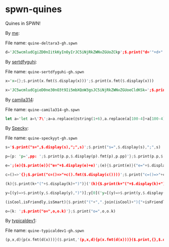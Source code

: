 # spwn-quines
Quines in SPWN!

By [me](https://github.com/Deltara3):

File name: `quine-deltara3-gh.spwn`
```rust
d='JC5wcmludCgiZD0nIitkKyInOyIrJC5iNjRkZWNvZGUoZCkp';$.print("d='"+d+"';"+$.b64decode(d))
```

By [sertdfyguhi](https://github.com/sertdfyguhi):

File name: `quine-sertdfyguhi-gh.spwn`
```rust
x='x={};$.print(x.fmt($.display(x)))';$.print(x.fmt($.display(x)))
```
```rust
x='JC5wcmludCgieD0ne30nO3t9Ii5mbXQoW3gsJC5iNjRkZWNvZGUoeCldKSk=';$.print("x='{}';{}".fmt([x,$.b64decode(x)]))
```

By [camila314](https://github.com/camila314):

File name: `quine-camila314-gh.spwn`
```rust
let a='let a=\'7\';a=a.replace(@string(1+6),a.replace(a[100-4]+a[100-4],a[100-4]+a[100-4]).replace(a[6],"\\\\"+a[6]));$.print(a)';a=a.replace(@string(1+6),a.replace(a[100-4]+a[100-4],a[100-4]+a[100-4]).replace(a[6],"\\"+a[6]));$.print(a)
```

By [Specky](https://github.com/SpeckyYT):

File name: `quine-speckyyt-gh.spwn`
```rust
s='$.print("s=",$.display(s),";",s)';$.print("s=",$.display(s),";",s)
```
```rust
p={p: 'p=',pp: ';$.print(p.p,$.display(p).fmt(p),p.pp)'};$.print(p.p,$.display(p).fmt(p),p.pp)
```
```rust
e=';(e){$.print(e)}("e="+$.display(e)+e)';(e){$.print(e)}("e="+$.display(e)+e)
```
```rust
c=()=>'{};$.print("c=()=>"+c().fmt($.display(c())))';$.print("c=()=>"+c().fmt($.display(c())))
```
```rust
(k){$.print(k+"("+$.display(k)+")")}('(k){$.print(k+"("+$.display(k)+")")}')
```
```rust
y=[(y)=>$.print(y,$.display(y),")")];y[0]('y=[(y)=>$.print(y,$.display(y),")")];y[0](')
```
```rust
(isCool,isFriendly,isSmart){$.print("("+",".join(isCool)+"){"+isFriendly+isSmart+isCool as@string+"".join([isFriendly,isSmart].map(v=>","+$.display(v)))+")")}(['isCool','isFriendly','isSmart'],'$.print','("("+",".join(isCool)+"){"+isFriendly+isSmart+isCool as@string+"".join([isFriendly,isSmart].map(v=>","+$.display(v)))+")")}(')
```
```rust
o={k: ';$.print("o=",o,o.k)'};$.print("o=",o,o.k)
```

By [typicaldev1](https://github.com/typicaldev1):

File name: `quine-typicaldev1-gh.spwn`
```rust
(p,x,d){p(x.fmt(d(x)))}($.print,'(p,x,d){p(x.fmt(d(x)))}($.print,{},$.display)',$.display)
```
